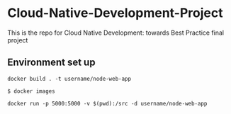 # Cloud-Native-Development-Project
This is the repo for Cloud Native Development: towards Best Practice final project

## Environment set up
 ```
 docker build . -t username/node-web-app

 $ docker images

 docker run -p 5000:5000 -v $(pwd):/src -d username/node-web-app
 ```